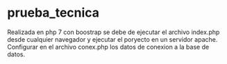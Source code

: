 # prueba_tecnica
Realizada en php 7 con boostrap 
se debe de ejecutar el archivo index.php desde cualquier navegador y ejecutar el poryecto en un servidor apache.
Configurar en el archivo conex.php los datos de conexion a la base de datos.
